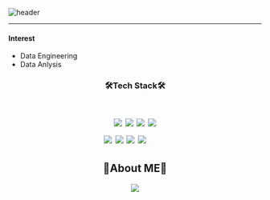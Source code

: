 ![header](https://capsule-render.vercel.app/api?type=waving&color=F1DDBF&height=300&section=header&text=Injeong%20Kim&fontSize=90&fontColor=525E75)
* * *
#### Interest #### 
* Data Engineering
* Data Anlysis

#### <h3 align="center">🛠Tech Stack🛠</h3>
<h1 align="center">
<img src="https://img.shields.io/badge/Python-3766AB?style=flat-square&logo=Python&logoColor=white"/></a>
<img src="https://img.shields.io/badge/Pandas-003B57?style=flat-square&logo=Pandas&logoColor=white"/></a>
<img src="https://img.shields.io/badge/ORACLE-E72929?style=flat-square&logo=ORACLE&logoColor=white"/></a>
<img src="https://img.shields.io/badge/Jupyter-EB5B00?style=flat-square&logo=Jupyter&logoColor=white"/></a>
<br/>
<img src="https://img.shields.io/badge/MySQL-4479A1?style=flat-square&logo=MySQL&logoColor=white"/></a>
<img src="https://img.shields.io/badge/SQLite-003B57?style=flat-square&logo=SQLite&logoColor=white"/></a>
<img src="https://img.shields.io/badge/PostgreSQL-4169E1?style=flat-square&logo=PostgreSQL&logoColor=white"/></a>
<img src="https://img.shields.io/badge/Docker-2496ED?style=flat-square&logo=Docker&logoColor=white"/></a>
&nbsp; 
&nbsp; 
&nbsp; 

#### <h2 align="center">🌼About ME🌼</h2>
<h4 align="center"><a href="https://gentle-tuba-e1f.notion.site/Injeong-Kim-ad128e49ffa441eeac96bf7202bb1c59?pvs=4"><img src="https://img.shields.io/badge/Notion-000000?style=flat-square&logo=Notion&logoColor=white"/></a></h4>
&nbsp; 
&nbsp;
&nbsp;  

<!--
**kiki4510/kiki4510** is a ✨ _special_ ✨ repository because its `README.md` (this file) appears on your GitHub profile.

Here are some ideas to get you started:

- 🔭 I’m currently working on ...
- 🌱 I’m currently learning ...
- 👯 I’m looking to collaborate on ...
- 🤔 I’m looking for help with ...
- 💬 Ask me about ...
- 📫 How to reach me: ...
- 😄 Pronouns: ...
- ⚡ Fun fact: ...
-->
